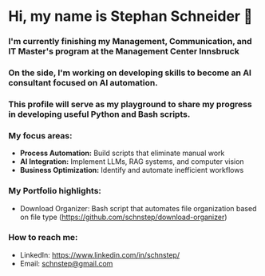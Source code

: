 # Hi, my name is Stephan Schneider 👋
### I'm currently finishing my Management, Communication, and IT Master's program at the Management Center Innsbruck
### On the side, I'm working on developing skills to become an AI consultant focused on AI automation.
### This profile will serve as my playground to share my progress in developing useful Python and Bash scripts.

### My focus areas:
- **Process Automation:** Build scripts that eliminate manual work
- **AI Integration:** Implement LLMs, RAG systems, and computer vision
- **Business Optimization:** Identify and automate inefficient workflows

### My Portfolio highlights:
- Download Organizer: Bash script that automates file organization based on file type (https://github.com/schnstep/download-organizer)

### How to reach me:
- LinkedIn: https://www.linkedin.com/in/schnstep/
- Email: schnstep@gmail.com
